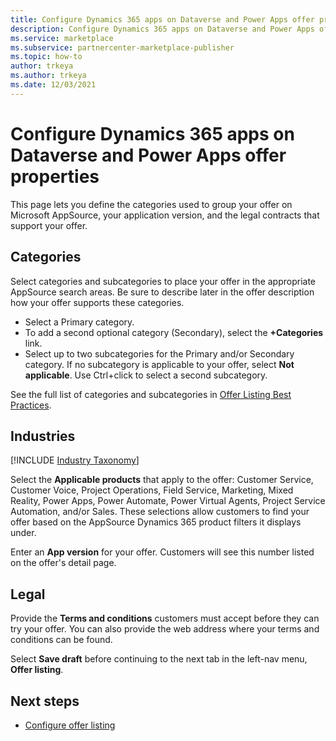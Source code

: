 ```yaml
---
title: Configure Dynamics 365 apps on Dataverse and Power Apps offer properties on Microsoft AppSource
description: Configure Dynamics 365 apps on Dataverse and Power Apps offer properties on Microsoft AppSource (Azure Marketplace).
ms.service: marketplace 
ms.subservice: partnercenter-marketplace-publisher
ms.topic: how-to
author: trkeya
ms.author: trkeya
ms.date: 12/03/2021
---
```


# Configure Dynamics 365 apps on Dataverse and Power Apps offer properties

This page lets you define the categories used to group your offer on Microsoft AppSource, your application version, and the legal contracts that support your offer.

## Categories

Select categories and subcategories to place your offer in the appropriate AppSource search areas. Be sure to describe later in the offer description how your offer supports these categories.

- Select a Primary category.
- To add a second optional category (Secondary), select the **+Categories** link.
- Select up to two subcategories for the Primary and/or Secondary category. If no subcategory is applicable to your offer, select **Not applicable**. Use Ctrl+click to select a second subcategory.

See the full list of categories and subcategories in [Offer Listing Best Practices](gtm-offer-listing-best-practices.md).

## Industries

[!INCLUDE [Industry Taxonomy](./includes/industry-taxonomy.md)]

Select the **Applicable products** that apply to the offer: Customer Service, Customer Voice, Project Operations, Field Service, Marketing, Mixed Reality, Power Apps, Power Automate, Power Virtual Agents, Project Service Automation, and/or Sales. These selections allow customers to find your offer based on the AppSource Dynamics 365 product filters it displays under.

Enter an **App version** for your offer. Customers will see this number listed on the offer's detail page.

## Legal

Provide the **Terms and conditions** customers must accept before they can try your offer. You can also provide the web address where your terms and conditions can be found.

Select **Save draft** before continuing to the next tab in the left-nav menu, **Offer listing**.

## Next steps

- [Configure offer listing](dynamics-365-customer-engage-offer-listing.md)
